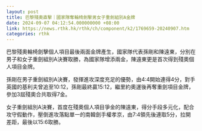 ```yaml
---
layout: post
title: 巴黎殘奧直擊｜國家隊奪輪椅劍擊男女子重劍組別A金牌
date: 2024-09-07 04:12:54.000000000 +08:00
link: https://news.rthk.hk/rthk/ch/component/k2/1769659-20240907.htm
categories: rthk
---
```


巴黎殘奧輪椅劍擊個人項目最後兩面金牌產生，國家隊代表孫剛和陳遠東，分別在男子和女子重劍組別A決賽取勝，為國家隊增添兩金，陳遠東更是首次得到殘奧個人項目金牌。

孫剛在男子重劍組別A決賽，發揮進攻深度充足的優勢，由4:4開始連得4分，對手英國的基利夫曾追至10:12，孫剛最終贏15:12，繼里約奧運後再奪重劍項目金牌，參加3屆殘奧合共取得7金。

女子重劍組別A決賽，首度在殘奧個人項目爭金的陳遠東，得分手段多元化，配合攻守假動作，壓倒進攻落點單一的南韓劍手權孝京，由7:4領先後連取5分，拉開差距，最後以15:6取勝。
